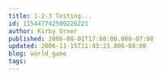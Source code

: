 ```yaml
---
title: 1-2-3 Testing...
id: 115447742500226221
author: Kirby Urner
published: 2006-08-01T17:08:00.000-07:00
updated: 2006-11-15T11:43:23.806-08:00
blog: world_game
tags: 
---
```


